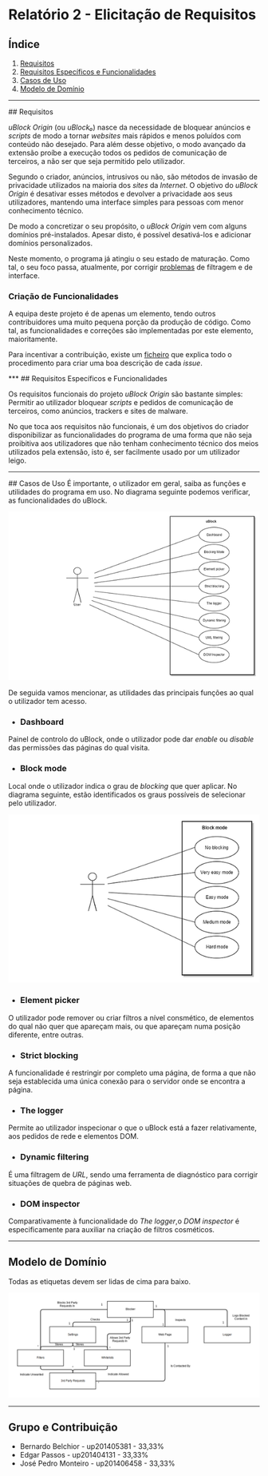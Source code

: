 # Relatório 2 - Elicitação de Requisitos

## Índice
1. [Requisitos](#requisitos)
1. [Requisitos Específicos e Funcionalidades](#requisitos-especificos)
1. [Casos de Uso](#casos-de-uso)
1. [Modelo de Domínio](#modelo-de-dominio)

***
<a name="requisitos"/>
## Requisitos

*uBlock Origin* (ou *uBlock₀*) nasce da necessidade de bloquear anúncios e *scripts* de modo a tornar *websites* mais rápidos e menos poluídos com conteúdo não desejado. Para além desse objetivo, o modo avançado da extensão proíbe a execução todos os pedidos de comunicação de terceiros, a não ser que seja permitido pelo utilizador.

Segundo o criador, anúncios, intrusivos ou não, são métodos de invasão de privacidade utilizados na maioria dos *sites* da *Internet*. O objetivo do *uBlock Origin* é desativar esses métodos e devolver a privacidade aos seus utilizadores, mantendo uma interface simples para pessoas com menor conhecimento técnico.

De modo a concretizar o seu propósito, o *uBlock Origin* vem com alguns domínios pré-instalados. Apesar disto, é possível desativá-los e adicionar domínios personalizados.

Neste momento, o programa já atingiu o seu estado de maturação. Como tal, o seu foco passa, atualmente, por corrigir [problemas](https://github.com/gorhill/uBlock/issues) de filtragem e de interface.

### Criação de Funcionalidades

A equipa deste projeto é de apenas um elemento, tendo outros contribuidores uma muito pequena porção da produção de código. Como tal, as funcionalidades e correções são implementadas por este elemento, maioritamente.

Para incentivar a contribuição, existe um [ficheiro](../CONTRIBUTING.md) que explica todo o procedimento para criar uma boa descrição de cada *issue*.


<a name="requisitos-especificos"/>
***
## Requisitos Específicos e Funcionalidades

Os requisitos funcionais do projeto *uBlock Origin* são bastante simples: Permitir ao utilizador bloquear *scripts* e pedidos de comunicação de terceiros, como anúncios, trackers e sites de malware.

No que toca aos requisitos não funcionais, é um dos objetivos do criador disponibilizar as funcionalidades do programa de uma forma que não seja proibitiva aos utilizadores que não tenham conhecimento técnico dos meios utilizados pela extensão, isto é, ser facilmente usado por um utilizador leigo.



***
<a name="casos-de-uso"/>
## Casos de Uso
É importante, o utilizador em geral, saiba as funções e utilidades do programa em uso. No diagrama seguinte podemos verificar, as funcionalidades do uBlock.

![Use Cases](images/use_cases.png)

De seguida vamos mencionar, as utilidades das principais funções ao qual o utilizador tem acesso.

* ### Dashboard
Painel de controlo do uBlock, onde o utilizador pode dar *enable* ou *disable* das permissões das páginas do qual visita.

* ### Block mode
Local onde o utilizador indica o grau de *blocking* que quer aplicar. No diagrama seguinte, estão identificados os graus possíveis de selecionar pelo utilizador.

![Block Mode Cases](images/block_mode_cases.png)



* ### Element picker
O utilizador pode remover ou criar filtros a nível consmético, de elementos do qual não quer que apareçam mais, ou que apareçam numa posição diferente, entre outras.

* ### Strict blocking
A funcionalidade é restringir por completo uma página, de forma a que não seja establecida uma única conexão para o servidor onde se encontra a página.

* ### The logger
Permite ao utilizador inspecionar o que o uBlock está a fazer relativamente, aos pedidos de rede e elementos DOM.

* ### Dynamic filtering
É uma filtragem de *URL*, sendo uma ferramenta de diagnóstico para corrigir situações de quebra de páginas web.

* ### DOM inspector
Comparativamente à funcionalidade do *The logger*,o *DOM inspector* é especificamente para auxiliar na criação de filtros cosméticos.

<a name="modelo-de-dominio"/>

***
## Modelo de Domínio

Todas as etiquetas devem ser lidas de cima para baixo.

![domainModel](images/ublock_domain_model.png)


***
## Grupo e Contribuição

* Bernardo Belchior - up201405381 - 33,33%
* Edgar Passos - up201404131 - 33,33%
* José Pedro Monteiro - up201406458 - 33,33%
